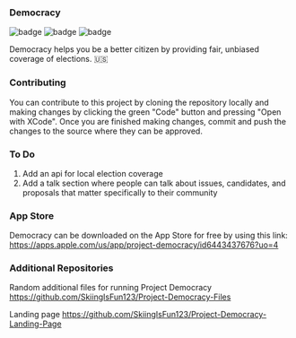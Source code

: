### Democracy
![badge](https://github.com/SkiingIsFun123/Project-Democracy/actions/workflows/iOS14.yml/badge.svg)
![badge](https://github.com/SkiingIsFun123/Project-Democracy/actions/workflows/iOS15.yml/badge.svg)
![badge](https://github.com/SkiingIsFun123/Project-Democracy/actions/workflows/iOS16.yml/badge.svg)

Democracy helps you be a better citizen by providing fair, unbiased coverage of elections. 🇺🇸

### Contributing
You can contribute to this project by cloning the repository locally and making changes by clicking the green "Code" button and pressing "Open with XCode". Once you are finished making changes, commit and push the changes to the source where they can be approved.

### To Do
   1. Add an api for local election coverage
   2. Add a talk section where people can talk about issues, candidates, and proposals that matter specifically to their community

### App Store
Democracy can be downloaded on the App Store for free by using this link:
https://apps.apple.com/us/app/project-democracy/id6443437676?uo=4

### Additional Repositories
Random additional files for running Project Democracy
https://github.com/SkiingIsFun123/Project-Democracy-Files

Landing page
https://github.com/SkiingIsFun123/Project-Democracy-Landing-Page
